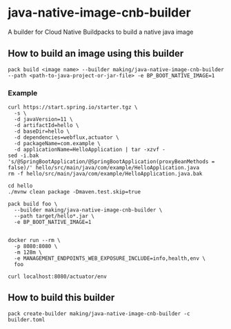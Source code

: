# java-native-image-cnb-builder
A builder for Cloud Native Buildpacks to build a native java image

## How to build an image using this builder

```
pack build <image name> --builder making/java-native-image-cnb-builder --path <path-to-java-project-or-jar-file> -e BP_BOOT_NATIVE_IMAGE=1
```


### Example

```
curl https://start.spring.io/starter.tgz \
  -s \
  -d javaVersion=11 \
  -d artifactId=hello \
  -d baseDir=hello \
  -d dependencies=webflux,actuator \
  -d packageName=com.example \
  -d applicationName=HelloApplication | tar -xzvf -
sed -i.bak 's/@SpringBootApplication/@SpringBootApplication(proxyBeanMethods = false)/' hello/src/main/java/com/example/HelloApplication.java
rm -f hello/src/main/java/com/example/HelloApplication.java.bak

cd hello
./mvnw clean package -Dmaven.test.skip=true

pack build foo \
  --builder making/java-native-image-cnb-builder \
  --path target/hello*.jar \
  -e BP_BOOT_NATIVE_IMAGE=1


docker run --rm \
  -p 8080:8080 \
  -m 128m \
  -e MANAGEMENT_ENDPOINTS_WEB_EXPOSURE_INCLUDE=info,health,env \
  foo

curl localhost:8080/actuator/env
```

## How to build this builder

```
pack create-builder making/java-native-image-cnb-builder -c builder.toml
```